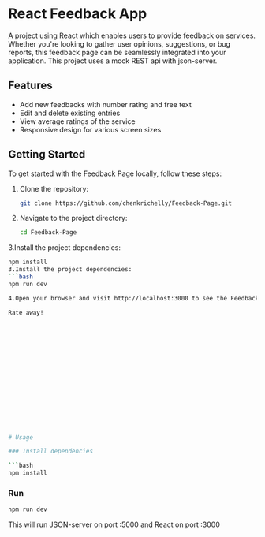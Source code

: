 # React Feedback App

A project using React which enables users to provide feedback on services. Whether you're looking to gather user opinions, suggestions, or bug reports, this feedback page can be seamlessly integrated into your application. This project uses a mock REST api with json-server.

## Features
- Add new feedbacks with number rating and free text
- Edit and delete existing entries
- View average ratings of the service
- Responsive design for various screen sizes

## Getting Started

To get started with the Feedback Page locally, follow these steps:

1. Clone the repository:

   ```bash
   git clone https://github.com/chenkrichelly/Feedback-Page.git

2. Navigate to the project directory:
   ```bash
   cd Feedback-Page

3.Install the project dependencies:
   ```bash
   npm install
3.Install the project dependencies:
   ```bash
   npm run dev

4.Open your browser and visit http://localhost:3000 to see the Feedback Page in action.

Rate away!

















# Usage

### Install dependencies

```bash
npm install
```

### Run

```bash
npm run dev
```

This will run JSON-server on port :5000 and React on port :3000
